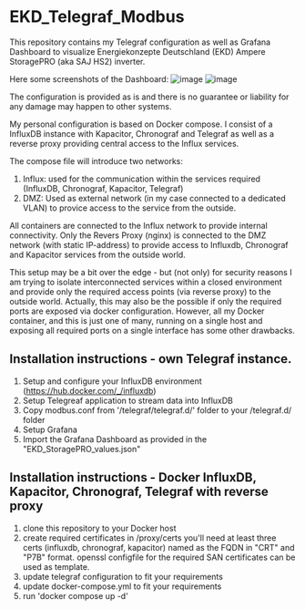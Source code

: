 # EKD_Telegraf_Modbus
This repository contains my Telegraf configuration as well as Grafana Dashboard to visualize Energiekonzepte Deutschland (EKD) Ampere StoragePRO (aka SAJ HS2) inverter.

Here some screenshots of the Dashboard:
![image](https://github.com/litronics/EKD_Telegraf_Modbus/assets/22157317/02058dfb-e007-4b33-a30d-7839f8f24d74)
![image](https://github.com/litronics/EKD_Telegraf_Modbus/assets/22157317/595a23d2-3f51-4176-9182-fe682b62feff)

The configuration is provided as is and there is no guarantee or liability for any damage may happen to other systems.

My personal configuration is based on Docker compose. I consist of a InfluxDB instance with Kapacitor, Chronograf and Telegraf as well as a reverse proxy providing central access to the Influx services.

The compose file will introduce two networks:
1. Influx: used for the communication within the services required (InfluxDB, Chronograf, Kapacitor, Telegraf)
2. DMZ: Used as external network (in my case connected to a dedicated VLAN) to provice access to the service from the outside.

All containers are connected to the Influx network to provide internal connectivity.
Only the Revers Proxy (nginx) is connected to the DMZ network (with static IP-address) to provide access to Influxdb, Chronograf and Kapacitor services from the outside world.

This setup may be a bit over the edge - but (not only) for security reasons I am trying to isolate interconnected services within a closed environment and provide only the required access points (via reverse proxy) to the outside world.
Actually, this may also be the possible if only the required ports are exposed via docker configuration. However, all my Docker container, and this is just one of many, running on a single host and exposing all required ports on a single interface has some other drawbacks.

## Installation instructions - own Telegraf instance.
1. Setup and configure your InfluxDB environment (https://hub.docker.com/_/influxdb)
2. Setup Telegreaf application to stream data into InfluxDB
3. Copy modbus.conf from '/telegraf/telegraf.d/' folder to your /telegraf.d/ folder
4. Setup Grafana
5. Import the Grafana Dashboard as provided in the "EKD_StoragePRO_values.json"

## Installation instructions - Docker InfluxDB, Kapacitor, Chronograf, Telegraf with reverse proxy
1. clone this repository to your Docker host
2. create required certificates in /proxy/certs
   you'll need at least three certs (influxdb, chronograf, kapacitor) named as the FQDN in "CRT" and "P7B" format.
   openssl configfile for the required SAN certificates can be used as template.
3. update telegraf configuration to fit your requirements
4. update docker-compose.yml to fit your requirements
5. run 'docker compose up -d'

